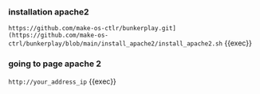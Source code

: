 ### installation apache2
`https://github.com/make-os-ctlr/bunkerplay.git](https://github.com/make-os-ctrl/bunkerplay/blob/main/install_apache2/install_apache2.sh`
{{exec}}
### going to page apache 2
`http://your_address_ip` 
{{exec}}
